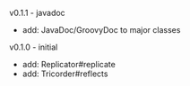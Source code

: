 v0.1.1 - javadoc

- add: JavaDoc/GroovyDoc to major classes

v0.1.0 - initial

- add: Replicator#replicate
- add: Tricorder#reflects